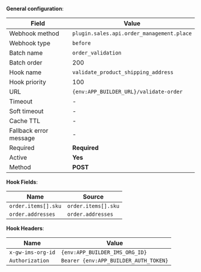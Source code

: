 **General configuration**:

Field | Value
--- | ---
Webhook method | `plugin.sales.api.order_management.place`
Webhook type | `before`
Batch name | `order_validation`
Batch order | 200
Hook name | `validate_product_shipping_address`
Hook priority | 100
URL | `{env:APP_BUILDER_URL}/validate-order`
Timeout | -
Soft timeout | -
Cache TTL | -
Fallback error message | -
Required | **Required**
Active | **Yes**
Method | **POST**

**Hook Fields**:

Name | Source
--- | ---
`order.items[].sku` | `order.items[].sku`
`order.addresses` |`order.addresses`

**Hook Headers**:

Name | Value
--- | ---
`x-gw-ims-org-id` | `{env:APP_BUILDER_IMS_ORG_ID}`
`Authorization` | `Bearer {env:APP_BUILDER_AUTH_TOKEN}`
